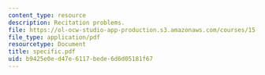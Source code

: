 ```yaml
---
content_type: resource
description: Recitation problems.
file: https://ol-ocw-studio-app-production.s3.amazonaws.com/courses/15-024-applied-economics-for-managers-summer-2004/b9425e0ed47e6117bede6d6d05181f67_specific.pdf
file_type: application/pdf
resourcetype: Document
title: specific.pdf
uid: b9425e0e-d47e-6117-bede-6d6d05181f67
---
```

